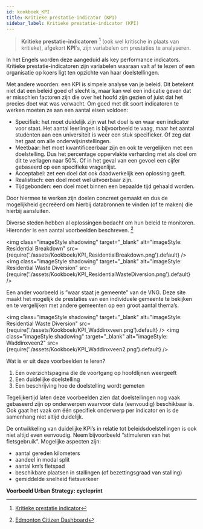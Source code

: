 ```yaml
---
id: kookboek_KPI
title: Kritieke prestatie-indicator (KPI)
sidebar_label: Kritieke prestatie-indicator (KPI)
---
```

>**Kritieke prestatie-indicatoren** [^1] (ook wel kritische in plaats van kritieke), afgekort **KPI**'s, zijn variabelen om prestaties te analyseren.

In het Engels worden deze aangeduid als key performance indicators. Kritieke prestatie-indicatoren zijn variabelen waaraan valt af te lezen of een organisatie op koers ligt ten opzichte van haar doelstellingen.

Met andere woorden: een KPI is simpele analyse van je beleid. Dit betekent niet dat een beleid goed of slecht is, maar kan wel een indicatie geven dat er misschien factoren zijn die over het hoofd zijn gezien of juist dat het precies doet wat was verwacht. Om goed met dit soort indicatoren te werken moeten ze aan een aantal eisen voldoen:

* Specifiek: het moet duidelijk zijn wat het doel is en waar een indicator voor staat. Het aantal leerlingen is bijvoorbeeld te vaag, maar het aantal studenten aan een universiteit is weer een stuk specifieker. Of zeg dat het gaat om alle onderwijsinstellingen. 
* Meetbaar: het moet kwantificeerbaar zijn en ook te vergelijken met een doelstelling. Dus het percentage oppervlakte verharding met als doel om dit te verlagen naar 50%. Of in het geval van een gevoel een cijfer gebaseerd op een specifieke vragenlijst.
* Acceptabel: zet een doel dat ook daadwerkelijk een oplossing geeft. 
* Realistisch: een doel moet wel uitvoerbaar zijn. 
* Tijdgebonden: een doel moet binnen een bepaalde tijd gehaald worden.

Door hiermee te werken zijn doelen concreet gemaakt en dus de mogelijkheid gecreëerd om hierbij databronnen te vinden (of te maken) die hierbij aansluiten.

Diverse steden hebben al oplossingen bedacht om hun beleid te monitoren. Hieronder is een aantal voorbeelden beschreven. [^2]

<img class="imageStyle shadowing" target="_blank" alt="imageStyle: Residential Breakdown" src={require('./assets/Kookboek/KPI_ResidentialBreakdown.png').default} />
<img class="imageStyle shadowing" target="_blank"  alt="imageStyle: Residential Waste Diversion" src={require('./assets/Kookboek/KPI_ResidentialWasteDiversion.png').default} />

Een ander voorbeeld is ”waar staat je gemeente” van de VNG. Deze site maakt het mogelijk de prestaties van een individuele gemeente te bekijken en te vergelijken met andere gemeenten op een groot aantal thema’s.

<img class="imageStyle shadowing" target="_blank" alt="imageStyle: Residential Waste Diversion" src={require('./assets/Kookboek/KPI_Waddinxveen.png').default} />
<img class="imageStyle shadowing" target="_blank" alt="imageStyle: Waddinxveen2" src={require('./assets/Kookboek/KPI_Waddinxveen2.png').default} />

Wat is er uit deze voorbeelden te leren?

1. Een overzichtspagina die de voortgang op hoofdlijnen weergeeft
2. Een duidelijke doelstelling
3. Een beschrijving hoe de doelstelling wordt gemeten

Tegelijkertijd laten deze voorbeelden zien dat doelstellingen nog vaak gebaseerd zijn op onderwerpen waarvoor data (eenvoudig) beschikbaar is. Ook gaat het vaak om één specifiek onderwerp per indicator en is de samenhang niet altijd duidelijk.

De ontwikkeling van duidelijke KPI’s in relatie tot beleidsdoelstellingen is ook niet altijd even eenvoudig. Neem bijvoorbeeld “stimuleren van het fietsgebruik”. Mogelijke aspecten zijn:
* aantal gereden kilometers
* aandeel in modal split
* aantal km’s fietspad
* beschikbare plaatsen in stallingen (of bezettingsgraad van stalling)
* gemiddelde snelheid fietsverkeer

**Voorbeeld Urban Strategy: cycleprint**

[^1]: [Kritieke prestatie indicator](https://nl.wikipedia.org/wiki/Kritieke_prestatie-indicator)
[^2]: [Edmonton Citizen Dashboard](https://dashboard.edmonton.ca/)